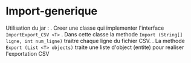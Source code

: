 # Import-generique

Utilisation du jar :
    . Creer une classe qui implementer l'interface `ImportExport_CSV <T>`
    . Dans cette classe la methode `Import (String[] ligne, int num_ligne)` traitre chaque ligne du fichier CSV.
    . La methode `Export (List <T> objects)` traite une liste d'object (entite) pour realiser l'exportation CSV